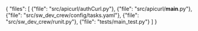 {
  "files": [
    {"file": "src/apicurl/authCurl.py"},
    {"file": "src/apicurl/__main__.py"},
    {"file": "src/sw_dev_crew/config/tasks.yaml"},
    {"file": "src/sw_dev_crew/runit.py"},
    {"file": "tests/main_test.py"}
  ]
}